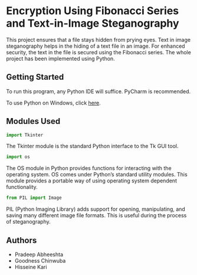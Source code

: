 # Encryption Using Fibonacci Series and Text-in-Image Steganography

This project ensures that a file stays hidden from prying eyes. Text in image steganography helps in the hiding of a text file in an image. For enhanced security, the text in the file is secured using the Fibonacci series. The whole project has been implemented using Python.

## Getting Started

To run this program, any Python IDE will suffice. PyCharm is recommended.

To use Python on Windows, click [here](https://docs.python.org/3/using/windows.html).


## Modules Used

```python
import Tkinter
```
The Tkinter module is the standard Python interface to the Tk GUI tool.

```python
import os
```
The OS module in Python provides functions for interacting with the operating system. OS comes under Python’s standard utility modules. This module provides a portable way of using operating system dependent functionality.

```python
from PIL import Image
```
PIL (Python Imaging Library) adds support for opening, manipulating, and saving many different image file formats. This is useful during the process of steganography.

## Authors
* Pradeep Abheeshta
* Goodness Chinwuba
* Hisseine Kari
